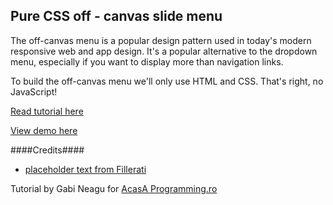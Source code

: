 ## Pure CSS off - canvas slide menu
The off-canvas menu is a popular design pattern used in today's modern responsive web and app design. It's a popular alternative to the dropdown menu, especially if you want to display more than navigation links.

To build the off-canvas menu we'll only use HTML and CSS. That's right, no JavaScript!

[Read tutorial here](http://acasaprogramming.ro/pure-css-off-canvas-menu)

[View demo here](http://demo.acasaprogramming.ro/offcanvas-menu/index.html)

####Credits####
- [placeholder text from Fillerati](http://www.fillerati.com/)

Tutorial by Gabi Neagu for [AcasA Programming.ro](http://acasaprogramming.ro)
